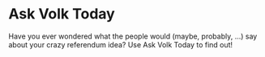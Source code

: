 # Ask Volk Today

Have you ever wondered what the people would (maybe, probably, ...) say
about your crazy referendum idea? Use Ask Volk Today to find out!
